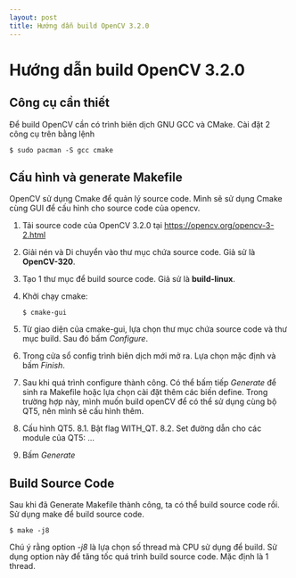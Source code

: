 ```yaml
---
layout: post
title: Hướng dẫn build OpenCV 3.2.0
---
```


# Hướng dẫn build OpenCV 3.2.0

## Công cụ cần thiết
Để build OpenCV cần có trình biên dịch GNU GCC và CMake. Cài đặt 2 công cụ trên bằng lệnh

`
$ sudo pacman -S gcc cmake
`

## Cấu hình và generate Makefile
OpenCV sử dụng Cmake để quản lý source code. Mình sẽ sử dụng Cmake cùng GUI để cấu hình cho source code của opencv.

1. Tải source code của OpenCV 3.2.0 tại https://opencv.org/opencv-3-2.html
2. Giải nén và Di chuyển vào thư mục chứa source code. Giả sử là **OpenCV-320**.
3. Tạo 1 thư mục để build source code. Giả sử là **build-linux**.
4. Khởi chạy cmake:

    `
    $ cmake-gui
    `

5. Từ giao diện của cmake-gui, lựa chọn thư mục chứa source code và thư mục build. Sau đó bấm *Configure*.
6. Trong cửa sổ config trình biên dịch mới mở ra. Lựa chọn mặc định và bấm *Finish*.
7. Sau khi quá trình configure thành công. Có thể bấm tiếp *Generate* để sinh ra Makefile hoặc lựa chọn cài đặt thêm các biến define. Trong trường hợp này, mình muốn build openCV để có thể sử dụng cùng bộ QT5, nên mình sẽ cấu hình thêm.
8. Cấu hình QT5.
    8.1. Bật flag WITH_QT.
    8.2. Set đường dẫn cho các module của QT5: ...
9. Bấm *Generate*

## Build Source Code
Sau khi đã Generate Makefile thành công, ta có thể build source code rồi. Sử dụng make để build source code. 

`
$ make -j8
`

Chú ý rằng option *-j8* là lựa chọn số thread mà CPU sử dụng để build. Sử dụng option này để tăng tốc quá trình build source code. Mặc định là 1 thread. 